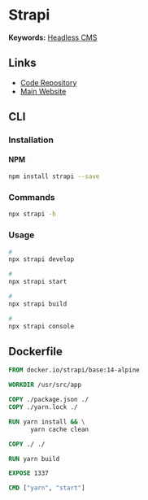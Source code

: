 # Strapi

**Keywords:** [Headless CMS](/headless-cms.md)

## Links

- [Code Repository](https://github.com/strapi/strapi)
- [Main Website](https://strapi.io/)

## CLI

### Installation

#### NPM

```sh
npm install strapi --save
```

### Commands

```sh
npx strapi -h
```

### Usage

```sh
#
npx strapi develop

#
npx strapi start

#
npx strapi build

#
npx strapi console
```

## Dockerfile

```Dockerfile
FROM docker.io/strapi/base:14-alpine

WORKDIR /usr/src/app

COPY ./package.json ./
COPY ./yarn.lock ./

RUN yarn install && \
      yarn cache clean

COPY ./ ./

RUN yarn build

EXPOSE 1337

CMD ["yarn", "start"]
```
